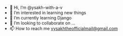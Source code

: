 - 👋 Hi, I’m @ysakh-with-a-v
- 👀 I’m interested in learning new things
- 🌱 I’m currently learning Django
- 💞️ I’m looking to collaborate on ...
- 📫 How to reach me vysakhtheofficialmail@gmail.com

<!---
ysakh-with-a-v/ysakh-with-a-v is a ✨ special ✨ repository because its `README.md` (this file) appears on your GitHub profile.
You can click the Preview link to take a look at your changes.
--->
